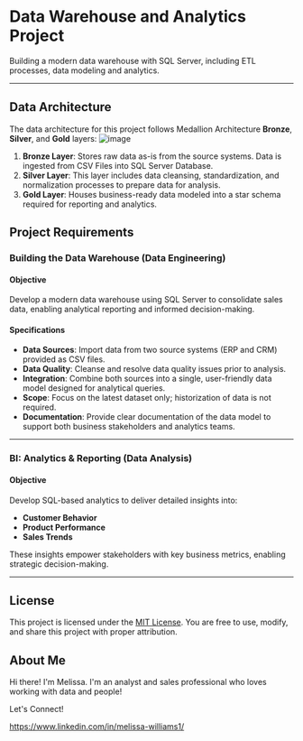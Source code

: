 # Data Warehouse and Analytics Project
Building a modern data warehouse with SQL Server, including ETL processes, data modeling and analytics.

---
## Data Architecture

The data architecture for this project follows Medallion Architecture **Bronze**, **Silver**, and **Gold** layers:
![image](https://github.com/user-attachments/assets/05752a85-6288-4b64-a740-3f76df7410b2)

1. **Bronze Layer**: Stores raw data as-is from the source systems. Data is ingested from CSV Files into SQL Server Database.
2. **Silver Layer**: This layer includes data cleansing, standardization, and normalization processes to prepare data for analysis.
3. **Gold Layer**: Houses business-ready data modeled into a star schema required for reporting and analytics.
## Project Requirements

### Building the Data Warehouse (Data Engineering)

#### Objective
Develop a modern data warehouse using SQL Server to consolidate sales data, enabling analytical reporting and informed decision-making.

#### Specifications
- **Data Sources**: Import data from two source systems (ERP and CRM) provided as CSV files.
- **Data Quality**: Cleanse and resolve data quality issues prior to analysis.
- **Integration**: Combine both sources into a single, user-friendly data model designed for analytical queries.
- **Scope**: Focus on the latest dataset only; historization of data is not required.
- **Documentation**: Provide clear documentation of the data model to support both business stakeholders and analytics teams.

---

### BI: Analytics & Reporting (Data Analysis)

#### Objective
Develop SQL-based analytics to deliver detailed insights into:
- **Customer Behavior**
- **Product Performance**
- **Sales Trends**

These insights empower stakeholders with key business metrics, enabling strategic decision-making.  

---

## License

This project is licensed under the [MIT License](LICENSE). You are free to use, modify, and share this project with proper attribution.

## About Me

Hi there! I'm Melissa. I'm an analyst and sales professional who loves working with data and people!

Let's Connect!

https://www.linkedin.com/in/melissa-williams1/
